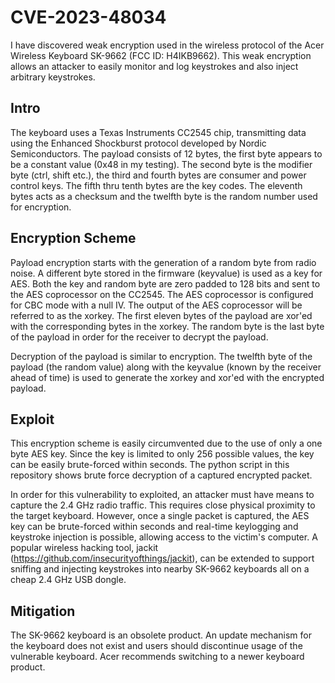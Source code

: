 # CVE-2023-48034

I have discovered weak encryption used in the wireless protocol of the Acer Wireless Keyboard SK-9662 (FCC ID: H4IKB9662). This weak encryption allows an attacker to easily monitor and log keystrokes and also inject arbitrary keystrokes.
## Intro
The keyboard uses a Texas Instruments CC2545 chip, transmitting data using the Enhanced Shockburst protocol developed by Nordic Semiconductors. The payload consists of 12 bytes, the first byte appears to be a constant value (0x48 in my testing). The second byte is the modifier byte (ctrl, shift etc.), the third and fourth bytes are consumer and power control keys. The fifth thru tenth bytes are the key codes. The eleventh bytes acts as a checksum and the twelfth byte is the random number used for encryption.
## Encryption Scheme
Payload encryption starts with the generation of a random byte from radio noise. A different byte stored in the firmware (keyvalue) is used as a key for AES. Both the key and random byte are zero padded to 128 bits and sent to the AES coprocessor on the CC2545. The AES coprocessor is configured for CBC mode with a null IV. The output of the AES coprocessor will be referred to as the xorkey. The first eleven bytes of the payload are xor'ed with the corresponding bytes in the xorkey. The random byte is the last byte of the payload in order for the receiver to decrypt the payload.

Decryption of the payload is similar to encryption. The twelfth byte of the payload (the random value) along with the keyvalue (known by the receiver ahead of time) is used to generate the xorkey and xor'ed with the encrypted payload.
## Exploit
This encryption scheme is easily circumvented due to the use of only a one byte AES key. Since the key is limited to only 256 possible values, the key can be easily brute-forced within seconds. The python script in this repository shows brute force decryption of a captured encrypted packet.

In order for this vulnerability to exploited, an attacker must have means to capture the 2.4 GHz radio traffic. This requires close physical proximity to the target keyboard. However, once a single packet is captured, the AES key can be brute-forced within seconds and real-time keylogging and keystroke injection is possible, allowing access to the victim's computer. A popular wireless hacking tool, jackit (https://github.com/insecurityofthings/jackit), can be extended to support sniffing and injecting keystrokes into nearby SK-9662 keyboards all on a cheap 2.4 GHz USB dongle.
## Mitigation
The SK-9662 keyboard is an obsolete product. An update mechanism for the keyboard does not exist and users should discontinue usage of the vulnerable keyboard. Acer recommends switching to a newer keyboard product.